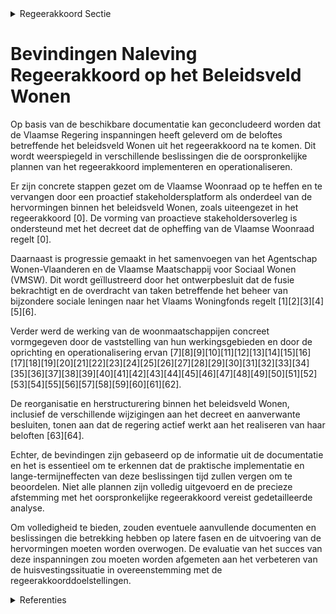 

<details>
        <summary>Regeerakkoord Sectie </summary>
        <p>4.2.5 De bestuurlijke uitdagingen De Vlaamse Woonraad wordt omgevormd tot een proactief stakeholdersoverleg. De relevante stakeholders worden in de voorbe-reiding van een dossier betrokken in functie van de eerste principiële goedkeuring. De Woonraad zelf wordt opgeheven en de formele adviesverplichting vervalt. Om het Woonbeleid nog beter vorm te geven en maximaal in te zetten op kennis-deling binnen het beleidsveld Wonen worden het agentschap Wonen-Vlaanderen en de Vlaamse Maatschappij voor Sociaal Wonen gefuseerd. Vlaanderen bestuurt en investeert, zonder extra lasten </p>
        </details> 

# Bevindingen Naleving Regeerakkoord op het Beleidsveld Wonen

Op basis van de beschikbare documentatie kan geconcludeerd worden dat de Vlaamse Regering inspanningen heeft geleverd om de beloftes betreffende het beleidsveld Wonen uit het regeerakkoord na te komen. Dit wordt weerspiegeld in verschillende beslissingen die de oorspronkelijke plannen van het regeerakkoord implementeren en operationaliseren. 

Er zijn concrete stappen gezet om de Vlaamse Woonraad op te heffen en te vervangen door een proactief stakeholdersplatform als onderdeel van de hervormingen binnen het beleidsveld Wonen, zoals uiteengezet in het regeerakkoord \[0\]. De vorming van proactieve stakeholdersoverleg is ondersteund met het decreet dat de opheffing van de Vlaamse Woonraad regelt \[0\].

Daarnaast is progressie gemaakt in het samenvoegen van het Agentschap Wonen-Vlaanderen en de Vlaamse Maatschappij voor Sociaal Wonen (VMSW). Dit wordt geïllustreerd door het ontwerpbesluit dat de fusie bekrachtigt en de overdracht van taken betreffende het beheer van bijzondere sociale leningen naar het Vlaams Woningfonds regelt \[1\]\[2\]\[3\]\[4\]\[5\]\[6\].

Verder werd de werking van de woonmaatschappijen concreet vormgegeven door de vaststelling van hun werkingsgebieden en door de oprichting en operationalisering ervan \[7\]\[8\]\[9\]\[10\]\[11\]\[12\]\[13\]\[14\]\[15\]\[16\]\[17\]\[18\]\[19\]\[20\]\[21\]\[22\]\[23\]\[24\]\[25\]\[26\]\[27\]\[28\]\[29\]\[30\]\[31\]\[32\]\[33\]\[34\]\[35\]\[36\]\[37\]\[38\]\[39\]\[40\]\[41\]\[42\]\[43\]\[44\]\[45\]\[46\]\[47\]\[48\]\[49\]\[50\]\[51\]\[52\]\[53\]\[54\]\[55\]\[56\]\[57\]\[58\]\[59\]\[60\]\[61\]\[62\].

De reorganisatie en herstructurering binnen het beleidsveld Wonen, inclusief de verschillende wijzigingen aan het decreet en aanverwante besluiten, tonen aan dat de regering actief werkt aan het realiseren van haar beloften \[63\]\[64\].

Echter, de bevindingen zijn gebaseerd op de informatie uit de documentatie en het is essentieel om te erkennen dat de praktische implementatie en lange-termijneffecten van deze beslissingen tijd zullen vergen om te beoordelen. Niet alle plannen zijn volledig uitgevoerd en de precieze afstemming met het oorspronkelijke regeerakkoord vereist gedetailleerde analyse. 

Om volledigheid te bieden, zouden eventuele aanvullende documenten en beslissingen die betrekking hebben op latere fasen en de uitvoering van de hervormingen moeten worden overwogen. De evaluatie van het succes van deze inspanningen zou moeten worden afgemeten aan het verbeteren van de huisvestingssituatie in overeenstemming met de regeerakkoorddoelstellingen.

<details>
        <summary> Referenties</summary>
        **[\[0\]](https://beslissingenvlaamseregering.vlaanderen.be/?search=Decreet%20opheffing%20Vlaamse%20Woonraad&dateOption=select&startDate=2020-07-03T08%3A00%3A00Z&endDate=2020-07-03T08%3A00%3A00Z)** : **(2020-07-03)** Decreet opheffing Vlaamse Woonraad 

**[\[1\]](https://beslissingenvlaamseregering.vlaanderen.be/?search=Vlaams%20Woningfonds%3A%20voordracht%20leden%20raad%20van%20bestuur%20en%20vervanging%20regeringscommissarissen&dateOption=select&startDate=2023-06-16T08%3A00%3A00Z&endDate=2023-06-16T08%3A00%3A00Z)** : **(2023-06-16)** Vlaams Woningfonds: voordracht leden raad van bestuur en vervanging regeringscommissarissen 

**[\[2\]](https://beslissingenvlaamseregering.vlaanderen.be/?search=Herstructurering%20beleidsveld%20Wonen%3A%20voorontwerp%20van%20decreet&dateOption=select&startDate=2021-11-12T09%3A00%3A00Z&endDate=2021-11-12T09%3A00%3A00Z)** : **(2021-11-12)** Herstructurering beleidsveld Wonen: voorontwerp van decreet 

**[\[3\]](https://beslissingenvlaamseregering.vlaanderen.be/?search=Herstructurering%20beleidsveld%20Wonen%3A%20voorontwerp%20van%20decreet&dateOption=select&startDate=2022-01-14T09%3A00%3A00Z&endDate=2022-01-14T09%3A00%3A00Z)** : **(2022-01-14)** Herstructurering beleidsveld Wonen: voorontwerp van decreet 

**[\[4\]](https://beslissingenvlaamseregering.vlaanderen.be/?search=Herstructurering%20beleidsveld%20Wonen%3A%20ontwerpdecreet&dateOption=select&startDate=2022-03-18T09%3A00%3A00Z&endDate=2022-03-18T09%3A00%3A00Z)** : **(2022-03-18)** Herstructurering beleidsveld Wonen: ontwerpdecreet 

**[\[5\]](https://beslissingenvlaamseregering.vlaanderen.be/?search=Herstructurering%20beleidsveld%20Wonen%3A%20ontwerpdecreet&dateOption=select&startDate=2022-06-03T08%3A00%3A00Z&endDate=2022-06-03T08%3A00%3A00Z)** : **(2022-06-03)** Herstructurering beleidsveld Wonen: ontwerpdecreet 

**[\[6\]](https://beslissingenvlaamseregering.vlaanderen.be/?search=Overdracht%20personeelsleden%20Vlaamse%20Maatschappij%20voor%20Sociaal%20Wonen%20%28VMSW%29%20aan%20agentschap%20Wonen-Vlaanderen&dateOption=select&startDate=2022-12-16T09%3A00%3A00Z&endDate=2022-12-16T09%3A00%3A00Z)** : **(2022-12-16)** Overdracht personeelsleden Vlaamse Maatschappij voor Sociaal Wonen (VMSW) aan agentschap Wonen-Vlaanderen 

**[\[7\]](https://beslissingenvlaamseregering.vlaanderen.be/?search=Vaststellen%20werkingsgebieden%20woonmaatschappijen&dateOption=select&startDate=2022-02-04T09%3A00%3A00Z&endDate=2022-02-04T09%3A00%3A00Z)** : **(2022-02-04)** Vaststellen werkingsgebieden woonmaatschappijen 

**[\[8\]](https://beslissingenvlaamseregering.vlaanderen.be/?search=N-project%20%27Operationalisering%20Woonmaatschappijen%27%20bij%20het%20Agentschap%20Wonen%20in%20Vlaanderen&dateOption=select&startDate=2022-10-21T08%3A00%3A00Z&endDate=2022-10-21T08%3A00%3A00Z)** : **(2022-10-21)** N-project 'Operationalisering Woonmaatschappijen' bij het Agentschap Wonen in Vlaanderen 

**[\[9\]](https://beslissingenvlaamseregering.vlaanderen.be/?search=Herweging%20functie%20administrateur-generaal%20Agentschap%20Wonen%20in%20Vlaanderen&dateOption=select&startDate=2022-12-09T09%3A00%3A00Z&endDate=2022-12-09T09%3A00%3A00Z)** : **(2022-12-09)** Herweging functie administrateur-generaal Agentschap Wonen in Vlaanderen 

**[\[10\]](https://beslissingenvlaamseregering.vlaanderen.be/?search=Wijziging%20diverse%20besluiten%20rond%20woonbeleid&dateOption=select&startDate=2023-10-27T08%3A00%3A00Z&endDate=2023-10-27T08%3A00%3A00Z)** : **(2023-10-27)** Wijziging diverse besluiten rond woonbeleid 

**[\[11\]](https://beslissingenvlaamseregering.vlaanderen.be/?search=Raad%20van%20bestuur%20van%20de%20Vlaamse%20Maatschappij%20voor%20Sociaal%20Wonen%20%28VMSW%29%3A%20vervanging%20voorzitter%2C%20ondervoorzitter%2C%20leden%20en%20regeringscommissarissen&dateOption=select&startDate=2020-02-21T09%3A00%3A00Z&endDate=2020-02-21T09%3A00%3A00Z)** : **(2020-02-21)** Raad van bestuur van de Vlaamse Maatschappij voor Sociaal Wonen (VMSW): vervanging voorzitter, ondervoorzitter, leden en regeringscommissarissen 

**[\[12\]](https://beslissingenvlaamseregering.vlaanderen.be/?search=Uitvoeringsbesluit%20bij%20decreet%20met%20diverse%20maatregelen%20rond%20de%20herstructurering%20van%20het%20beleidsveld%20wonen%20&dateOption=select&startDate=2022-11-10T07%3A00%3A00Z&endDate=2022-11-10T07%3A00%3A00Z)** : **(2022-11-10)** Uitvoeringsbesluit bij decreet met diverse maatregelen rond de herstructurering van het beleidsveld wonen  

**[\[13\]](https://beslissingenvlaamseregering.vlaanderen.be/?search=Wijzigingsdecreet%20wonen%3A%20regelgevend%20kader%20woonmaatschappijen%20en%20geplande%20aanpassingen%20sociale%20huurstelsel&dateOption=select&startDate=2021-03-05T09%3A00%3A00Z&endDate=2021-03-05T09%3A00%3A00Z)** : **(2021-03-05)** Wijzigingsdecreet wonen: regelgevend kader woonmaatschappijen en geplande aanpassingen sociale huurstelsel 

**[\[14\]](https://beslissingenvlaamseregering.vlaanderen.be/?search=Wijziging%20decreten%20rond%20wonen%3A%20regelgevend%20kader%20woonmaatschappijen%20en%20aanpassingen%20sociale%20huurstelsel&dateOption=select&startDate=2020-12-18T09%3A00%3A00Z&endDate=2020-12-18T09%3A00%3A00Z)** : **(2020-12-18)** Wijziging decreten rond wonen: regelgevend kader woonmaatschappijen en aanpassingen sociale huurstelsel 

**[\[15\]](https://beslissingenvlaamseregering.vlaanderen.be/?search=Wijzigingsdecreet%20wonen%3A%20regelgevend%20kader%20woonmaatschappijen%20en%20geplande%20aanpassingen%20sociale%20huurstelsel&dateOption=select&startDate=2021-05-28T08%3A00%3A00Z&endDate=2021-05-28T08%3A00%3A00Z)** : **(2021-05-28)** Wijzigingsdecreet wonen: regelgevend kader woonmaatschappijen en geplande aanpassingen sociale huurstelsel 

**[\[16\]](https://beslissingenvlaamseregering.vlaanderen.be/?search=Wijziging%20decreten%20wonen&dateOption=select&startDate=2023-01-20T09%3A00%3A00Z&endDate=2023-01-20T09%3A00%3A00Z)** : **(2023-01-20)** Wijziging decreten wonen 

**[\[17\]](https://beslissingenvlaamseregering.vlaanderen.be/?search=Wijzigingsbesluit%20energieprestatie%20sociale%20huisvesting&dateOption=select&startDate=2020-04-30T08%3A00%3A00Z&endDate=2020-04-30T08%3A00%3A00Z)** : **(2020-04-30)** Wijzigingsbesluit energieprestatie sociale huisvesting 

**[\[18\]](https://beslissingenvlaamseregering.vlaanderen.be/?search=Wijziging%20besluit%20Vlaamse%20Codex%20Wonen%202021%20en%20oprichtingsbesluit%20Agentschap%20Wonen-Vlaanderen&dateOption=select&startDate=2022-10-14T08%3A00%3A00Z&endDate=2022-10-14T08%3A00%3A00Z)** : **(2022-10-14)** Wijziging besluit Vlaamse Codex Wonen 2021 en oprichtingsbesluit Agentschap Wonen-Vlaanderen 

**[\[19\]](https://beslissingenvlaamseregering.vlaanderen.be/?search=Wijzigingsbesluit%20energieprestatie%20sociale%20huisvesting&dateOption=select&startDate=2020-07-10T08%3A00%3A00Z&endDate=2020-07-10T08%3A00%3A00Z)** : **(2020-07-10)** Wijzigingsbesluit energieprestatie sociale huisvesting 

**[\[20\]](https://beslissingenvlaamseregering.vlaanderen.be/?search=Wijziging%20besluiten%20Wonen&dateOption=select&startDate=2023-07-07T09%3A00%3A00Z&endDate=2023-07-07T09%3A00%3A00Z)** : **(2023-07-07)** Wijziging besluiten Wonen 

**[\[21\]](https://beslissingenvlaamseregering.vlaanderen.be/?search=Technische%20wijzigingen%20inzake%20woningkwaliteit&dateOption=select&startDate=2022-06-10T08%3A00%3A00Z&endDate=2022-06-10T08%3A00%3A00Z)** : **(2022-06-10)** Technische wijzigingen inzake woningkwaliteit 

**[\[22\]](https://beslissingenvlaamseregering.vlaanderen.be/?search=Algemene%20vergadering%20en%20raad%20van%20bestuur%20van%20de%20vzw%20Sociale%20Dienst%20voor%20het%20Vlaamse%20overheidspersoneel%3A%20vervanging%20lid%20overheidsdelegatie&dateOption=select&startDate=2022-02-18T09%3A00%3A00Z&endDate=2022-02-18T09%3A00%3A00Z)** : **(2022-02-18)** Algemene vergadering en raad van bestuur van de vzw Sociale Dienst voor het Vlaamse overheidspersoneel: vervanging lid overheidsdelegatie 

**[\[23\]](https://beslissingenvlaamseregering.vlaanderen.be/?search=Vaste%20delegaties%20van%20de%20Vlaamse%20Regering%3A%20vertegenwoordiging%20in%20overleg-%20en%20onderhandelingsorganen&dateOption=select&startDate=2019-10-18T08%3A00%3A00Z&endDate=2019-10-18T08%3A00%3A00Z)** : **(2019-10-18)** Vaste delegaties van de Vlaamse Regering: vertegenwoordiging in overleg- en onderhandelingsorganen 

**[\[24\]](https://beslissingenvlaamseregering.vlaanderen.be/?search=Wijzigingsbesluit%20Vlaamse%20Codex%20Wonen%202021%20en%20oprichtingsbesluit%20Agentschap%20Wonen-Vlaanderen&dateOption=select&startDate=2022-07-15T08%3A00%3A00Z&endDate=2022-07-15T08%3A00%3A00Z)** : **(2022-07-15)** Wijzigingsbesluit Vlaamse Codex Wonen 2021 en oprichtingsbesluit Agentschap Wonen-Vlaanderen 

**[\[25\]](https://beslissingenvlaamseregering.vlaanderen.be/?search=Aangepaste%20vertegenwoordiging%20van%20de%20Vlaamse%20Regering%20in%20overleg-%20en%20onderhandelingsorganen&dateOption=select&startDate=2023-11-23T16%3A00%3A00Z&endDate=2023-11-23T16%3A00%3A00Z)** : **(2023-11-23)** Aangepaste vertegenwoordiging van de Vlaamse Regering in overleg- en onderhandelingsorganen 

**[\[26\]](https://beslissingenvlaamseregering.vlaanderen.be/?search=Oproep%20tot%20erkenning%20en%20financiering%20van%20een%20Steunpunt%20voor%20%0ABeleidsrelevant%20Onderzoek%20voor%20het%20thema%20Wonen%20%282021-2025%29&dateOption=select&startDate=2020-05-29T08%3A00%3A00Z&endDate=2020-05-29T08%3A00%3A00Z)** : **(2020-05-29)** Oproep tot erkenning en financiering van een Steunpunt voor 
Beleidsrelevant Onderzoek voor het thema Wonen (2021-2025) 

**[\[27\]](https://beslissingenvlaamseregering.vlaanderen.be/?search=Verhouding%20stemrechten%20tussen%20de%20in%20de%20werkingsgebieden%20voor%20woonmaatschappijen%20gelegen%20gemeenten%20en%20OCMW%E2%80%99s%3A%20wijzigingsbesluit&dateOption=select&startDate=2023-05-05T08%3A00%3A00Z&endDate=2023-05-05T08%3A00%3A00Z)** : **(2023-05-05)** Verhouding stemrechten tussen de in de werkingsgebieden voor woonmaatschappijen gelegen gemeenten en OCMW’s: wijzigingsbesluit 

**[\[28\]](https://beslissingenvlaamseregering.vlaanderen.be/?search=Vaststelling%20verhouding%20stemrechten%20woonmaatschappijen&dateOption=select&startDate=2022-07-15T08%3A00%3A00Z&endDate=2022-07-15T08%3A00%3A00Z)** : **(2022-07-15)** Vaststelling verhouding stemrechten woonmaatschappijen 

**[\[29\]](https://beslissingenvlaamseregering.vlaanderen.be/?search=Wijziging%20decreten%20wonen&dateOption=select&startDate=2022-10-14T08%3A00%3A00Z&endDate=2022-10-14T08%3A00%3A00Z)** : **(2022-10-14)** Wijziging decreten wonen 

**[\[30\]](https://beslissingenvlaamseregering.vlaanderen.be/?search=Classificatie%20van%20de%20functie%20van%20administrateur-generaal%20van%20het%20Agentschap%20Wonen%20in%20Vlaanderen%20na%20herweging&dateOption=select&startDate=2023-01-20T09%3A00%3A00Z&endDate=2023-01-20T09%3A00%3A00Z)** : **(2023-01-20)** Classificatie van de functie van administrateur-generaal van het Agentschap Wonen in Vlaanderen na herweging 

**[\[31\]](https://beslissingenvlaamseregering.vlaanderen.be/?search=Wijziging%20decreet%20lokaal%20bestuur%3A%20optimalisatie%20regelingen%20rond%20verzelfstandigings-%20en%20samenwerkingsvormen%20en%20inhoudelijke%20verbeteringen%20wat%20betreft%20de%20organisatie%20en%20werking&dateOption=select&startDate=2022-10-07T08%3A00%3A00Z&endDate=2022-10-07T08%3A00%3A00Z)** : **(2022-10-07)** Wijziging decreet lokaal bestuur: optimalisatie regelingen rond verzelfstandigings- en samenwerkingsvormen en inhoudelijke verbeteringen wat betreft de organisatie en werking 

**[\[32\]](https://beslissingenvlaamseregering.vlaanderen.be/?search=Sociaal%20ondernemerschap%20in%20de%20welzijnssector%3A%20groeipad&dateOption=select&startDate=2020-03-06T09%3A00%3A00Z&endDate=2020-03-06T09%3A00%3A00Z)** : **(2020-03-06)** Sociaal ondernemerschap in de welzijnssector: groeipad 

**[\[33\]](https://beslissingenvlaamseregering.vlaanderen.be/?search=Wijziging%20besluit%20Vlaamse%20Codex%20Wonen%3A%20bouwtechnische%20en%20conceptuele%20richtlijnen%20voor%20bouw%20en%20renovatie%20sociale%20huurwoningen&dateOption=select&startDate=2021-12-17T09%3A00%3A00Z&endDate=2021-12-17T09%3A00%3A00Z)** : **(2021-12-17)** Wijziging besluit Vlaamse Codex Wonen: bouwtechnische en conceptuele richtlijnen voor bouw en renovatie sociale huurwoningen 

**[\[34\]](https://beslissingenvlaamseregering.vlaanderen.be/?search=Wijzigingsdecreet%20regelgeving%20Vlaamse%20sociale%20bescherming%20%28VSB%29%3A%20integratie%20zorgsectoren&dateOption=select&startDate=2020-12-18T09%3A00%3A00Z&endDate=2020-12-18T09%3A00%3A00Z)** : **(2020-12-18)** Wijzigingsdecreet regelgeving Vlaamse sociale bescherming (VSB): integratie zorgsectoren 

**[\[35\]](https://beslissingenvlaamseregering.vlaanderen.be/?search=Raad%20van%20bestuur%20vzw%20Flanders%20DC%3A%20aanduiding%20vier%20bestuurders&dateOption=select&startDate=2023-03-17T09%3A00%3A00Z&endDate=2023-03-17T09%3A00%3A00Z)** : **(2023-03-17)** Raad van bestuur vzw Flanders DC: aanduiding vier bestuurders 

**[\[36\]](https://beslissingenvlaamseregering.vlaanderen.be/?search=Wijziging%20regelgeving%20in%20kader%20van%20Vlaamse%20sociale%20bescherming&dateOption=select&startDate=2020-10-30T09%3A00%3A00Z&endDate=2020-10-30T09%3A00%3A00Z)** : **(2020-10-30)** Wijziging regelgeving in kader van Vlaamse sociale bescherming 

**[\[37\]](https://beslissingenvlaamseregering.vlaanderen.be/?search=Wijziging%20decreten%20wonen&dateOption=select&startDate=2022-06-24T08%3A00%3A00Z&endDate=2022-06-24T08%3A00%3A00Z)** : **(2022-06-24)** Wijziging decreten wonen 

**[\[38\]](https://beslissingenvlaamseregering.vlaanderen.be/?search=Generieke%20besparingsmaatregel%20beleidsveld%20Wonen&dateOption=select&startDate=2019-12-20T09%3A00%3A00Z&endDate=2019-12-20T09%3A00%3A00Z)** : **(2019-12-20)** Generieke besparingsmaatregel beleidsveld Wonen 

**[\[39\]](https://beslissingenvlaamseregering.vlaanderen.be/?search=Generieke%20besparingsmaatregel%20beleidsveld%20Wonen&dateOption=select&startDate=2020-02-14T09%3A00%3A00Z&endDate=2020-02-14T09%3A00%3A00Z)** : **(2020-02-14)** Generieke besparingsmaatregel beleidsveld Wonen 

**[\[40\]]** : **(2020-01-31)**  

**[\[41\]](https://beslissingenvlaamseregering.vlaanderen.be/?search=Aanwijzing%20dienst%20belast%20met%20de%20operationalisering%20van%20de%20sociale%20kaart&dateOption=select&startDate=2019-11-29T09%3A00%3A00Z&endDate=2019-11-29T09%3A00%3A00Z)** : **(2019-11-29)** Aanwijzing dienst belast met de operationalisering van de sociale kaart 

**[\[42\]](https://beslissingenvlaamseregering.vlaanderen.be/?search=Erkenning%20woonmaatschappijen%20als%20kredietbemiddelaar%20van%20het%20Vlaams%20Woningfonds%20bij%20toekenning%20bijzondere%20sociale%20leningen&dateOption=select&startDate=2023-06-30T08%3A00%3A00Z&endDate=2023-06-30T08%3A00%3A00Z)** : **(2023-06-30)** Erkenning woonmaatschappijen als kredietbemiddelaar van het Vlaams Woningfonds bij toekenning bijzondere sociale leningen 

**[\[43\]](https://beslissingenvlaamseregering.vlaanderen.be/?search=Erkenning%20woonmaatschappijen%20als%20kredietbemiddelaar%20van%20het%20Vlaams%20Woningfonds%20bij%20toekenning%20bijzondere%20sociale%20leningen&dateOption=select&startDate=2023-08-31T08%3A00%3A00Z&endDate=2023-08-31T08%3A00%3A00Z)** : **(2023-08-31)** Erkenning woonmaatschappijen als kredietbemiddelaar van het Vlaams Woningfonds bij toekenning bijzondere sociale leningen 

**[\[44\]](https://beslissingenvlaamseregering.vlaanderen.be/?search=Regiovorming%20met%20intergemeentelijke%20en%20bovenlokale%20samenwerking&dateOption=select&startDate=2020-10-09T08%3A00%3A00Z&endDate=2020-10-09T08%3A00%3A00Z)** : **(2020-10-09)** Regiovorming met intergemeentelijke en bovenlokale samenwerking 

**[\[45\]](https://beslissingenvlaamseregering.vlaanderen.be/?search=Werkings-%20en%20investeringssubsidie%20Agentschap%20voor%20woon-%20en%20zorginfrastructuurbeleid%20voor%20Vlaams-Brabant%20voor%20ondersteuning%20Wonen%20in%20Eigen%20Streek&dateOption=select&startDate=2023-12-15T09%3A00%3A00Z&endDate=2023-12-15T09%3A00%3A00Z)** : **(2023-12-15)** Werkings- en investeringssubsidie Agentschap voor woon- en zorginfrastructuurbeleid voor Vlaams-Brabant voor ondersteuning Wonen in Eigen Streek 

**[\[46\]](https://beslissingenvlaamseregering.vlaanderen.be/?search=Algemene%20vergadering%20en%20raad%20van%20bestuur%20van%20de%20vzw%20Sociale%20Dienst%20voor%20het%20Vlaamse%20overheidspersoneel%3A%20vervanging%20lid%20van%20de%20overheidsdelegatie&dateOption=select&startDate=2022-11-18T09%3A00%3A00Z&endDate=2022-11-18T09%3A00%3A00Z)** : **(2022-11-18)** Algemene vergadering en raad van bestuur van de vzw Sociale Dienst voor het Vlaamse overheidspersoneel: vervanging lid van de overheidsdelegatie 

**[\[47\]](https://beslissingenvlaamseregering.vlaanderen.be/?search=Aanwijzing%20dienst%20belast%20met%20de%20operationalisering%20van%20de%20sociale%20kaart&dateOption=select&startDate=2020-01-24T09%3A00%3A00Z&endDate=2020-01-24T09%3A00%3A00Z)** : **(2020-01-24)** Aanwijzing dienst belast met de operationalisering van de sociale kaart 

**[\[48\]](https://beslissingenvlaamseregering.vlaanderen.be/?search=Vlaamse%20sociale%20bescherming%3A%20integratie%20initiatieven%20beschut%20wonen%2C%20multidisciplinaire%20begeleidingsequipes%20palliatieve%20verzorging%20en%20rolstoeladviesteams&dateOption=select&startDate=2023-07-14T08%3A00%3A00Z&endDate=2023-07-14T08%3A00%3A00Z)** : **(2023-07-14)** Vlaamse sociale bescherming: integratie initiatieven beschut wonen, multidisciplinaire begeleidingsequipes palliatieve verzorging en rolstoeladviesteams 

**[\[49\]](https://beslissingenvlaamseregering.vlaanderen.be/?search=Vlaamse%20Raad%20voor%20Welzijn%2C%20Volksgezondheid%20en%20Gezin%20%28WVG%29%3A%20vervanging%20lid%20sectorale%20kamer%20Gezin%20en%20Jongerenwelzijn&dateOption=select&startDate=2023-10-13T08%3A00%3A00Z&endDate=2023-10-13T08%3A00%3A00Z)** : **(2023-10-13)** Vlaamse Raad voor Welzijn, Volksgezondheid en Gezin (WVG): vervanging lid sectorale kamer Gezin en Jongerenwelzijn 

**[\[50\]](https://beslissingenvlaamseregering.vlaanderen.be/?search=Algemene%20vergadering%20en%20de%20raad%20van%20bestuur%20van%20de%20vzw%20Sociale%20Dienst%20voor%20het%20Vlaamse%20overheidspersoneel%3A%20vervanging%20lid%20van%20de%20overheidsdelegatie&dateOption=select&startDate=2022-06-17T09%3A00%3A00Z&endDate=2022-06-17T09%3A00%3A00Z)** : **(2022-06-17)** Algemene vergadering en de raad van bestuur van de vzw Sociale Dienst voor het Vlaamse overheidspersoneel: vervanging lid van de overheidsdelegatie 

**[\[51\]](https://beslissingenvlaamseregering.vlaanderen.be/?search=Wijziging%20besluit%20Vlaamse%20Codex%20Wonen%3A%20bouwtechnische%20en%20conceptuele%20richtlijnen%20voor%20bouw%20en%20renovatie%20sociale%20huurwoningen&dateOption=select&startDate=2022-02-11T09%3A00%3A00Z&endDate=2022-02-11T09%3A00%3A00Z)** : **(2022-02-11)** Wijziging besluit Vlaamse Codex Wonen: bouwtechnische en conceptuele richtlijnen voor bouw en renovatie sociale huurwoningen 

**[\[52\]](https://beslissingenvlaamseregering.vlaanderen.be/?search=Wijzigingsdecreet%20wonen%3A%20regelgevend%20kader%20woonmaatschappijen%20en%20geplande%20aanpassingen%20sociale%20huurstelsel&dateOption=select&startDate=2021-07-09T08%3A00%3A00Z&endDate=2021-07-09T08%3A00%3A00Z)** : **(2021-07-09)** Wijzigingsdecreet wonen: regelgevend kader woonmaatschappijen en geplande aanpassingen sociale huurstelsel 

**[\[53\]]** : **(2020-06-26)**  

**[\[54\]](https://beslissingenvlaamseregering.vlaanderen.be/?search=Raad%20van%20bestuur%20vzw%20Flanders%20DC%3A%20voordracht%20van%20vier%20onafhankelijke%20bestuurders&dateOption=select&startDate=2023-03-17T09%3A00%3A00Z&endDate=2023-03-17T09%3A00%3A00Z)** : **(2023-03-17)** Raad van bestuur vzw Flanders DC: voordracht van vier onafhankelijke bestuurders 

**[\[55\]](https://beslissingenvlaamseregering.vlaanderen.be/?search=Codificatie%20regelgeving%20Wonen%20in%20Vlaamse%20Codex%20Wonen&dateOption=select&startDate=2020-07-17T08%3A00%3A00Z&endDate=2020-07-17T08%3A00%3A00Z)** : **(2020-07-17)** Codificatie regelgeving Wonen in Vlaamse Codex Wonen 

**[\[56\]](https://beslissingenvlaamseregering.vlaanderen.be/?search=Wijziging%20decreten%20wonen&dateOption=select&startDate=2023-04-21T08%3A00%3A00Z&endDate=2023-04-21T08%3A00%3A00Z)** : **(2023-04-21)** Wijziging decreten wonen 

**[\[57\]](https://beslissingenvlaamseregering.vlaanderen.be/?search=Vlaamse%20sociale%20bescherming%20%28VSB%29%3A%20wijziging%20regelgeving&dateOption=select&startDate=2021-09-24T08%3A00%3A00Z&endDate=2021-09-24T08%3A00%3A00Z)** : **(2021-09-24)** Vlaamse sociale bescherming (VSB): wijziging regelgeving 

**[\[58\]](https://beslissingenvlaamseregering.vlaanderen.be/?search=Vlaamse%20Raad%20voor%20Welzijn%2C%20Volksgezondheid%20en%20Gezin%20%28WVG%29%3A%20vervanging%20leden&dateOption=select&startDate=2023-12-08T09%3A00%3A00Z&endDate=2023-12-08T09%3A00%3A00Z)** : **(2023-12-08)** Vlaamse Raad voor Welzijn, Volksgezondheid en Gezin (WVG): vervanging leden 

**[\[59\]](https://beslissingenvlaamseregering.vlaanderen.be/?search=Wijziging%20decreet%20lokaal%20bestuur%3A%20optimalisatie%20regelingen%20rond%20verzelfstandigings-%20en%20samenwerkingsvormen%20en%20inhoudelijke%20verbeteringen%20wat%20betreft%20de%20organisatie%20en%20werking&dateOption=select&startDate=2022-07-08T08%3A00%3A00Z&endDate=2022-07-08T08%3A00%3A00Z)** : **(2022-07-08)** Wijziging decreet lokaal bestuur: optimalisatie regelingen rond verzelfstandigings- en samenwerkingsvormen en inhoudelijke verbeteringen wat betreft de organisatie en werking 

**[\[60\]](https://beslissingenvlaamseregering.vlaanderen.be/?search=Codificatie%20regelgeving%20Wonen%20in%20Vlaamse%20Codex%20Wonen&dateOption=select&startDate=2020-04-24T08%3A00%3A00Z&endDate=2020-04-24T08%3A00%3A00Z)** : **(2020-04-24)** Codificatie regelgeving Wonen in Vlaamse Codex Wonen 

**[\[61\]](https://beslissingenvlaamseregering.vlaanderen.be/?search=Samenstelling%20stuurgroep%20Vlaamse%20Brede%20Heroverweging&dateOption=select&startDate=2021-01-22T09%3A00%3A00Z&endDate=2021-01-22T09%3A00%3A00Z)** : **(2021-01-22)** Samenstelling stuurgroep Vlaamse Brede Heroverweging 

**[\[62\]](https://beslissingenvlaamseregering.vlaanderen.be/?search=Hervorming%20dienst%20vastgoedtransacties%3A%20wijziging%20diverse%20besluiten%20&dateOption=select&startDate=2022-12-02T09%3A00%3A00Z&endDate=2022-12-02T09%3A00%3A00Z)** : **(2022-12-02)** Hervorming dienst vastgoedtransacties: wijziging diverse besluiten  

**[\[63\]](https://beslissingenvlaamseregering.vlaanderen.be/?search=Wijziging%20diverse%20besluiten%20rond%20woonbeleid&dateOption=select&startDate=2023-12-08T09%3A00%3A00Z&endDate=2023-12-08T09%3A00%3A00Z)** : **(2023-12-08)** Wijziging diverse besluiten rond woonbeleid 

**[\[64\]](https://beslissingenvlaamseregering.vlaanderen.be/?search=Uitwerking%20regelgevend%20kader%20woonmaatschappijen%20en%20invoeren%20herinvesteringsverplichting%3A%20wijzigingsbesluit&dateOption=select&startDate=2021-12-17T09%3A00%3A00Z&endDate=2021-12-17T09%3A00%3A00Z)** : **(2021-12-17)** Uitwerking regelgevend kader woonmaatschappijen en invoeren herinvesteringsverplichting: wijzigingsbesluit 
        </details> 

